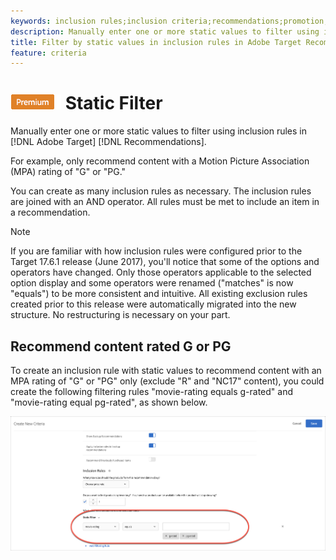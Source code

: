 ```yaml
---
keywords: inclusion rules;inclusion criteria;recommendations;promotion;promotions;dynamic filtering;static;static filter
description: Manually enter one or more static values to filter using inclusion rules in Adobe Target Recommendations.
title: Filter by static values in inclusion rules in Adobe Target Recommendations
feature: criteria
---
```


# ![PREMIUM](/help/assets/premium.png) Static Filter

Manually enter one or more static values to filter using inclusion rules in [!DNL Adobe Target] [!DNL Recommendations].

For example, only recommend content with a Motion Picture Association (MPA) rating of "G" or "PG."

You can create as many inclusion rules as necessary. The inclusion rules are joined with an AND operator. All rules must be met to include an item in a recommendation.

>[!NOTE]
>
>If you are familiar with how inclusion rules were configured prior to the Target 17.6.1 release (June 2017), you'll notice that some of the options and operators have changed. Only those operators applicable to the selected option display and some operators were renamed ("matches" is now "equals") to be more consistent and intuitive. All existing exclusion rules created prior to this release were automatically migrated into the new structure. No restructuring is necessary on your part.

## Recommend content rated G or PG

To create an inclusion rule with static values to recommend content with an MPA rating of "G" or "PG" only (exclude "R" and "NC17" content), you could create the following filtering rules "movie-rating equals g-rated" and "movie-rating equal pg-rated", as shown below.

![movie-rating example](/help/c-recommendations/c-algorithms/assets/movies.png)

